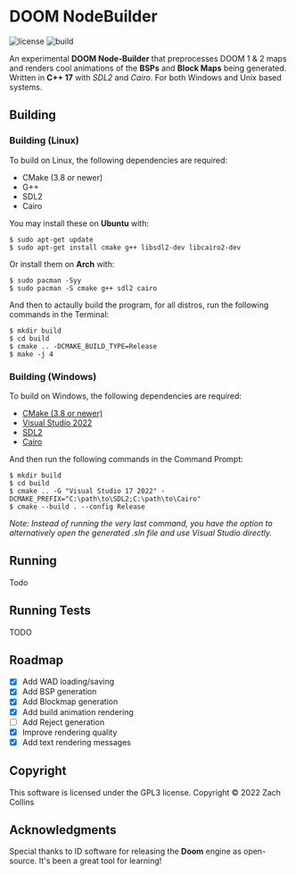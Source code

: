 # DOOM NodeBuilder

![license](https://img.shields.io/github/license/7thSamurai/nodebuilder)
![build](https://img.shields.io/github/workflow/status/7thSamurai/nodebuilder/CMake)

An experimental **DOOM Node-Builder** that preprocesses DOOM 1 & 2 maps and renders cool animations of the **BSPs** and **Block Maps** being generated. 
Written in **C++ 17** with *SDL2* and *Cairo*. For both Windows and Unix based systems.

## Building

### Building (Linux)

To build on Linux, the following dependencies are required:

- CMake (3.8 or newer)
- G++
- SDL2
- Cairo

You may install these on **Ubuntu** with:

```
$ sudo apt-get update
$ sudo apt-get install cmake g++ libsdl2-dev libcairo2-dev
```

Or install them on **Arch** with:

```
$ sudo pacman -Syy
$ sudo pacman -S cmake g++ sdl2 cairo
```

And then to actaully build the program, for all distros, run the following commands in the Terminal:

```
$ mkdir build
$ cd build
$ cmake .. -DCMAKE_BUILD_TYPE=Release
$ make -j 4
```

### Building (Windows)

To build on Windows, the following dependencies are required:

- [CMake (3.8 or newer)](https://cmake.org/download/)
- [Visual Studio 2022](https://visualstudio.microsoft.com/downloads/)
- [SDL2](https://github.com/libsdl-org/SDL/releases/latest)
- [Cairo](https://github.com/preshing/cairo-windows/releases/latest)

And then run the following commands in the Command Prompt:

```
$ mkdir build
$ cd build
$ cmake .. -G "Visual Studio 17 2022" -DCMAKE_PREFIX="C:\path\to\SDL2;C:\path\to\Cairo"
$ cmake --build . --config Release
```

*Note: Instead of running the very last command, you have the option to alternatively open the generated .sln file and use Visual Studio directly.*

## Running

Todo

## Running Tests

TODO

## Roadmap

- [x] Add WAD loading/saving
- [x] Add BSP generation
- [x] Add Blockmap generation
- [x] Add build animation rendering
- [ ] Add Reject generation
- [x] Improve rendering quality
- [x] Add text rendering messages

## Copyright

This software is licensed under the GPL3 license. Copyright &copy; 2022 Zach Collins

## Acknowledgments

Special thanks to ID software for releasing the **Doom** engine as open-source. It's been a great tool for learning!
